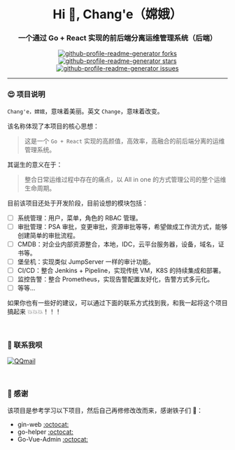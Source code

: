 <h1 align="center">Hi 🥳, Chang'e（嫦娥）</h1>
<h3 align="center">一个通过 Go + React 实现的前后端分离运维管理系统（后端）</h3>
<p align="center">
<a href="https://github.com/goer3/change-api/fork" target="blank">
<img src="https://img.shields.io/github/forks/goer3/change-api?style=flat-square" alt="github-profile-readme-generator forks"/>
</a>
<a href="https://github.com/goer3/change-api/stargazers" target="blank">
<img src="https://img.shields.io/github/stars/goer3/change-api?style=flat-square" alt="github-profile-readme-generator stars"/>
</a>
<a href="https://github.com/goer3/change-api/issues" target="blank">
<img src="https://img.shields.io/github/issues/goer3/change-api?style=flat-square" alt="github-profile-readme-generator issues"/>
</a>
</p>

<hr>

### 😍 项目说明

`Chang'e，嫦娥`，意味着美丽。英文 `Change`，意味着改变。

该名称体现了本项目的核心思想：

> 这是一个 `Go + React` 实现的高颜值，高效率，高融合的前后端分离的运维管理系统。

其诞生的意义在于：

> 整合日常运维过程中存在的痛点，以 All in one 的方式管理公司的整个运维生命周期。

目前该项目还处于开发阶段，目前设想的模块包括：

- [ ] 系统管理：用户，菜单，角色的 RBAC 管理。
- [ ] 审批管理：PSA 审批，变更审批，资源审批等等，希望做成工作流方式，能够创建简单的审批流程。
- [ ] CMDB：对企业内部资源整合，本地，IDC，云平台服务器，设备，域名，证书等。
- [ ] 堡垒机：实现类似 JumpServer 一样的审计功能。
- [ ] CI/CD：整合 Jenkins + Pipeline，实现传统 VM，K8S 的持续集成和部署。
- [ ] 监控告警：整合 Prometheus，实现告警配置友好化，告警方式多元化。
- [ ] 等等...

如果你也有一些好的建议，可以通过下面的联系方式找到我，和我一起将这个项目搞起来 💥💥💥！！！

<br>

### 💬 联系我呗

[![QQmail](https://img.shields.io/badge/-1214966109@qq.com-006bed?style=flat-square&logo=Gmail&logoColor=white&link=mailto:1214966109@qq.com)](mailto:1214966109@qq.com)

<br>

### 🎉 感谢

该项目是参考学习以下项目，然后自己再修修改改而来，感谢铁子们 🌹：

- gin-web [:octocat:](https://github.com/piupuer/gin-web)
- go-helper [:octocat:](https://github.com/piupuer/go-helper)
- Go-Vue-Admin [:octocat:](https://github.com/tanxi2019/Go-Vue-Admin)

